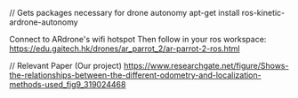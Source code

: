 
// Gets packages necessary for drone autonomy 
apt-get install ros-kinetic-ardrone-autonomy

Connect to ARdrone's wifi hotspot
Then follow in your ros workspace:
https://edu.gaitech.hk/drones/ar_parrot_2/ar-parrot-2-ros.html

// Relevant Paper (Our project)
https://www.researchgate.net/figure/Shows-the-relationships-between-the-different-odometry-and-localization-methods-used_fig9_319024468
